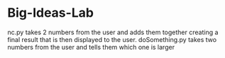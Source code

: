 # Big-Ideas-Lab
nc.py takes 2 numbers from the user and adds them together creating a final result that is then displayed to the user.
doSomething.py takes two numbers from the user and tells them which one is larger
